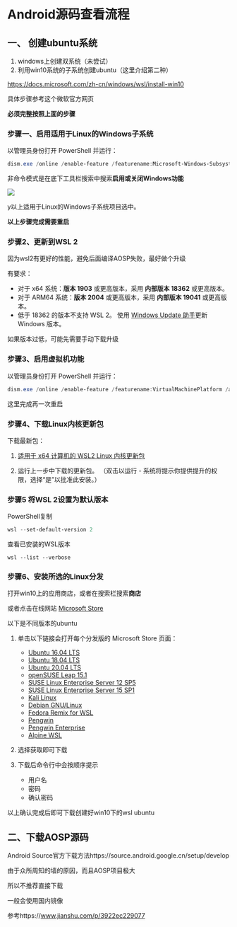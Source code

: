 # Android源码查看流程 

## 一、 创建ubuntu系统

1. windows上创建双系统（未尝试）
2. 利用win10系统的子系统创建ubuntu（这里介绍第二种）

https://docs.microsoft.com/zh-cn/windows/wsl/install-win10

具体步骤参考这个微软官方网页

**必须完整按照上面的步骤**

### 步骤一、启用适用于Linux的Windows子系统

以管理员身份打开 PowerShell 并运行：

```powershell
dism.exe /online /enable-feature /featurename:Microsoft-Windows-Subsystem-Linux /all /norestart
```

非命令模式是在底下工具栏搜索中搜索**启用或关闭Windows功能**

![](E:\AndroidFramework\img\启用或关闭windows功能.png)

y以上适用于Linux的Windows子系统项目选中。

**以上步骤完成需要重启**



### 步骤2、更新到WSL 2

因为wsl2有更好的性能，避免后面编译AOSP失败，最好做个升级

有要求：

- 对于 x64 系统：**版本 1903** 或更高版本，采用 **内部版本 18362** 或更高版本。
- 对于 ARM64 系统：**版本 2004** 或更高版本，采用 **内部版本 19041** 或更高版本。
- 低于 18362 的版本不支持 WSL 2。 使用 [Windows Update 助手](https://www.microsoft.com/software-download/windows10)更新 Windows 版本。

如果版本过低，可能先需要手动下载升级



### 步骤3、启用虚拟机功能

以管理员身份打开 PowerShell 并运行：

```powershell
dism.exe /online /enable-feature /featurename:VirtualMachinePlatform /all /norestart
```

这里完成再一次重启



### 步骤4、下载Linux内核更新包

下载最新包：

1. [适用于 x64 计算机的 WSL2 Linux 内核更新包](https://wslstorestorage.blob.core.windows.net/wslblob/wsl_update_x64.msi)

2. 运行上一步中下载的更新包。 （双击以运行 - 系统将提示你提供提升的权限，选择“是”以批准此安装。）

### 步骤5 将WSL 2设置为默认版本

PowerShell复制

```powershell
wsl --set-default-version 2
```

查看已安装的WSL版本

~~~
wsl --list --verbose
~~~

### 步骤6、安装所选的Linux分发

打开win10上的应用商店，或者在搜索栏搜索**商店**

或者点击在线网站 [Microsoft Store](https://aka.ms/wslstore)

以下是不同版本的ubuntu

1. 单击以下链接会打开每个分发版的 Microsoft Store 页面：

   - [Ubuntu 16.04 LTS](https://www.microsoft.com/store/apps/9pjn388hp8c9)
   - [Ubuntu 18.04 LTS](https://www.microsoft.com/store/apps/9N9TNGVNDL3Q)
   - [Ubuntu 20.04 LTS](https://www.microsoft.com/store/apps/9n6svws3rx71)
   - [openSUSE Leap 15.1](https://www.microsoft.com/store/apps/9NJFZK00FGKV)
   - [SUSE Linux Enterprise Server 12 SP5](https://www.microsoft.com/store/apps/9MZ3D1TRP8T1)
   - [SUSE Linux Enterprise Server 15 SP1](https://www.microsoft.com/store/apps/9PN498VPMF3Z)
   - [Kali Linux](https://www.microsoft.com/store/apps/9PKR34TNCV07)
   - [Debian GNU/Linux](https://www.microsoft.com/store/apps/9MSVKQC78PK6)
   - [Fedora Remix for WSL](https://www.microsoft.com/store/apps/9n6gdm4k2hnc)
   - [Pengwin](https://www.microsoft.com/store/apps/9NV1GV1PXZ6P)
   - [Pengwin Enterprise](https://www.microsoft.com/store/apps/9N8LP0X93VCP)
   - [Alpine WSL](https://www.microsoft.com/store/apps/9p804crf0395)

2. 选择获取即可下载

3. 下载后命令行中会按顺序提示

   * 用户名
   * 密码
   * 确认密码

   

以上确认完成后即可下载创建好win10下的wsl ubuntu



## 二、下载AOSP源码

Android Source官方下载方法https://source.android.google.cn/setup/develop

由于众所周知的墙的原因，而且AOSP项目极大

所以不推荐直接下载



一般会使用国内镜像

参考https://www.jianshu.com/p/3922ec229077

